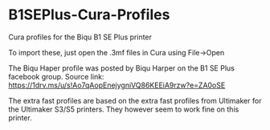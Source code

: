 # B1SEPlus-Cura-Profiles
Cura profiles for the Biqu B1 SE Plus printer

To import these, just open the .3mf files in Cura using File->Open

The Biqu Haper profile was posted by Biqu Harper on the B1 SE Plus facebook group.
Source link: https://1drv.ms/u/s!Ao7qAopEnejygniVQ86KEEiA9rzw?e=ZA0oSE

The extra fast profiles are based on the extra fast profiles from Ultimaker for the Ultimaker S3/S5 printers. They however seem to work fine on this printer. 
